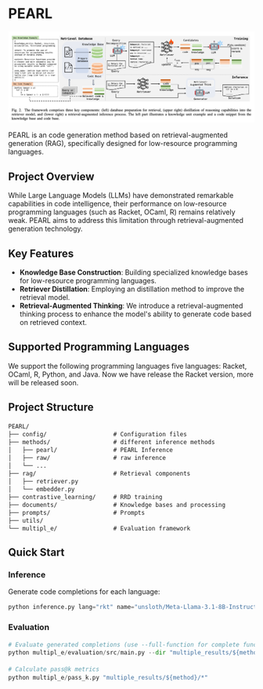 # PEARL

![assets/image.png](assets/image.png)

PEARL is an code generation method based on retrieval-augmented generation (RAG), specifically designed for low-resource programming languages.

## Project Overview

While Large Language Models (LLMs) have demonstrated remarkable capabilities in code intelligence, their performance on low-resource programming languages (such as Racket, OCaml, R) remains relatively weak. PEARL aims to address this limitation through retrieval-augmented generation technology.

## Key Features

- **Knowledge Base Construction**: Building specialized knowledge bases for low-resource programming languages.
- **Retriever Distillation**: Employing an distillation method to improve the retrieval model.
- **Retrieval-Augmented Thinking**: We introduce a retrieval-augmented thinking process to enhance the model's ability to generate code based on retrieved context.

## Supported Programming Languages

We support the following programming languages five languages: Racket, OCaml, R, Python, and Java. Now we have release the Racket version, more will be released soon.

## Project Structure

```
PEARL/
├── config/                   # Configuration files
├── methods/                  # different inference methods
│   ├── pearl/                # PEARL Inference
│   ├── raw/                  # raw inference
│   └── ...
├── rag/                      # Retrieval components
│   ├── retriever.py
│   └── embedder.py
├── contrastive_learning/     # RRD training
├── documents/                # Knowledge bases and processing
├── prompts/                  # Prompts
├── utils/
└── multipl_e/                # Evaluation framework
```

## Quick Start

### Inference

Generate code completions for each language:
```python
python inference.py lang="rkt" name="unsloth/Meta-Llama-3.1-8B-Instruct" method="pearl"
```

### Evaluation

```python
# Evaluate generated completions (use --full-function for complete function generation)
python multipl_e/evaluation/src/main.py --dir "multiple_results/${method}" --output-dir "multiple_results/${method}" --full-function --recursive

# Calculate pass@k metrics
python multipl_e/pass_k.py "multiple_results/${method}/*"
```